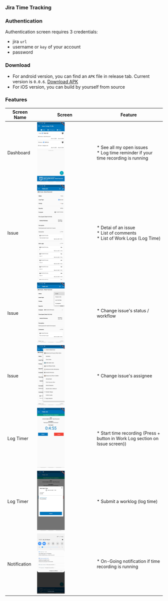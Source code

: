 ### Jira Time Tracking

### Authentication

Authentication screen requires 3 credentials:
  * jira `url`
  * username or `key` of your account
  * password
  
### Download

* For android version, you can find an `APK` file in release tab. Current version is `0.0.6`. [Download APK](https://github.com/worklifebeyond/jira-time-tracking/releases/tag/0.0.6)
* For iOS version, you can build by yourself from source



### Features

| Screen Name | Screen  | Feature |
|-------------------|-------------------|-------------------|
| Dashboard | <img src="/docs/snapshots/01-dashboard.jpeg" width="50%" /> | * See all my open issues <br />* Log time reminder if your time recording is running|
| Issue | <img src="/docs/snapshots/02-detail-issue.jpeg" width="50%" />| * Detai of an issue<br />* List of comments<br />* List of Work Logs (Log Time) |
| Issue | <img src="/docs/snapshots/03-edit-assignee.jpeg" width="50%" />| * Change issue's status / workflow |
| Issue | <img src="/docs/snapshots/04-edit-status.jpeg" width="50%" />| * Change issue's assignee |
| Log Timer | <img src="/docs/snapshots/05-time-recording.jpeg" width="50%" />| * Start time recording (Press + button in Work Log section on Issue screen)) |
| Log Timer | <img src="/docs/snapshots/06-submit-worklog.jpeg" width="50%" />| * Submit a worklog (log time) |
| Notification | <img src="/docs/snapshots/07-notif.jpeg" width="50%" />| * On-Going notification if time recording is running |
